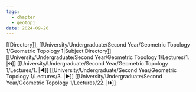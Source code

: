 ```yaml
---
tags:
  - chapter
  - geotop1
date: 2024-09-26
---
```

[[Directory]], [[University/Undergraduate/Second Year/Geometric Topology 1/Geometric Topology 1|Subject Directory]]
[[University/Undergraduate/Second Year/Geometric Topology 1/Lectures/1. |🞀🞀]] [[University/Undergraduate/Second Year/Geometric Topology 1/Lectures/1. |◀]] [[University/Undergraduate/Second Year/Geometric Topology 1/Lectures/3. |▶]] [[University/Undergraduate/Second Year/Geometric Topology 1/Lectures/22. |🞂🞂]]
# 
## 
### 